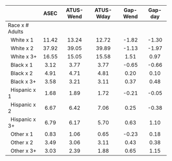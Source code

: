 
|                      |         ASEC |    ATUS-Wend |    ATUS-Wday |     Gap-Wend |      Gap-day |
| -------------------- | :----------: | :----------: | :----------: | :----------: | :----------: |
| Race x # Adults      |              |              |              |              |              |
| &nbsp;&nbsp;White x 1 |        11.42 |        13.24 |        12.72 |        -1.82 |        -1.30 |
| &nbsp;&nbsp;White x 2 |        37.92 |        39.05 |        39.89 |        -1.13 |        -1.97 |
| &nbsp;&nbsp;White x 3+ |        16.55 |        15.05 |        15.58 |         1.51 |         0.97 |
| &nbsp;&nbsp;Black x 1 |         3.12 |         3.77 |         3.77 |        -0.65 |        -0.66 |
| &nbsp;&nbsp;Black x 2 |         4.91 |         4.71 |         4.81 |         0.20 |         0.10 |
| &nbsp;&nbsp;Black x 3+ |         3.58 |         3.21 |         3.11 |         0.37 |         0.48 |
| &nbsp;&nbsp;Hispanic x 1 |         1.68 |         1.89 |         1.72 |        -0.21 |        -0.05 |
| &nbsp;&nbsp;Hispanic x 2 |         6.67 |         6.42 |         7.06 |         0.25 |        -0.38 |
| &nbsp;&nbsp;Hispanic x 3+ |         6.79 |         6.17 |         5.70 |         0.63 |         1.10 |
| &nbsp;&nbsp;Other x 1 |         0.83 |         1.06 |         0.65 |        -0.23 |         0.18 |
| &nbsp;&nbsp;Other x 2 |         3.49 |         3.06 |         3.11 |         0.43 |         0.38 |
| &nbsp;&nbsp;Other x 3+ |         3.03 |         2.39 |         1.88 |         0.65 |         1.15 |

